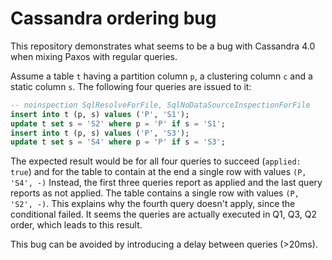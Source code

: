 Cassandra ordering bug
===

This repository demonstrates what seems to be a bug with Cassandra 4.0 when
mixing Paxos with regular queries.

Assume a table `t` having a partition column `p`, a clustering column `c` and
a static column `s`. The following four queries are issued to it:

```sql
-- noinspection SqlResolveForFile, SqlNoDataSourceInspectionForFile
insert into t (p, s) values ('P', 'S1');
update t set s = 'S2' where p = 'P' if s = 'S1';
insert into t (p, s) values ('P', 'S3');
update t set s = 'S4' where p = 'P' if s = 'S3';
```

The expected result would be for all four queries to succeed (`applied: true`)
and for the table to contain at the end a single row with values `(P, 'S4', -)`
Instead, the first three queries report as applied and the last query reports
as not applied. The table contains a single row with values `(P, 'S2', -)`.
This explains why the fourth query doesn't apply, since the conditional failed.
It seems the queries are actually executed in Q1, Q3, Q2 order, which leads to
this result.

This bug can be avoided by introducing a delay between queries (>20ms).
